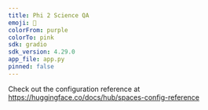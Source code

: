 ```yaml
---
title: Phi 2 Science QA
emoji: 🐢
colorFrom: purple
colorTo: pink
sdk: gradio
sdk_version: 4.29.0
app_file: app.py
pinned: false
---
```


Check out the configuration reference at https://huggingface.co/docs/hub/spaces-config-reference

